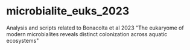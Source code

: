 # microbialite_euks_2023
Analysis and scripts related to Bonacolta et al 2023 "The eukaryome of modern microbialites reveals distinct colonization across aquatic ecosystems"
